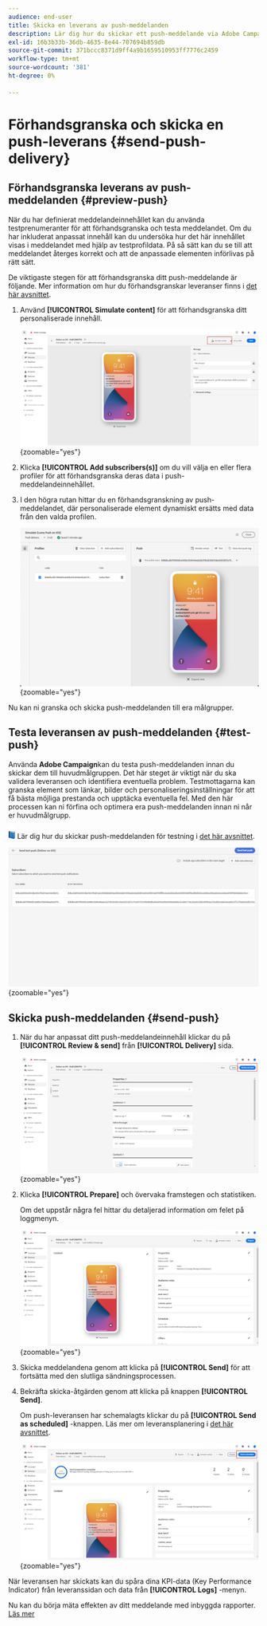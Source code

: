```yaml
---
audience: end-user
title: Skicka en leverans av push-meddelanden
description: Lär dig hur du skickar ett push-meddelande via Adobe Campaign Web
exl-id: 16b3b33b-36db-4635-8e44-707694b859db
source-git-commit: 371bccc8371d9ff4a9b1659510953ff7776c2459
workflow-type: tm+mt
source-wordcount: '381'
ht-degree: 0%

---
```


# Förhandsgranska och skicka en push-leverans {#send-push-delivery}

## Förhandsgranska leverans av push-meddelanden {#preview-push}

När du har definierat meddelandeinnehållet kan du använda testprenumeranter för att förhandsgranska och testa meddelandet. Om du har inkluderat anpassat innehåll kan du undersöka hur det här innehållet visas i meddelandet med hjälp av testprofildata. På så sätt kan du se till att meddelandet återges korrekt och att de anpassade elementen införlivas på rätt sätt.

De viktigaste stegen för att förhandsgranska ditt push-meddelande är följande. Mer information om hur du förhandsgranskar leveranser finns i [det här avsnittet](../preview-test/preview-content.md).

1. Använd **[!UICONTROL Simulate content]** för att förhandsgranska ditt personaliserade innehåll.

   ![](assets/push_send_1.png){zoomable=&quot;yes&quot;}

1. Klicka **[!UICONTROL Add subscribers(s)]** om du vill välja en eller flera profiler för att förhandsgranska deras data i push-meddelandeinnehållet.


   <!--Once your test subscribers are selected, click **[!UICONTROL Select]**.
    ![](assets/push_send_5.png){zoomable="yes"}-->

1. I den högra rutan hittar du en förhandsgranskning av push-meddelandet, där personaliserade element dynamiskt ersätts med data från den valda profilen.

   ![](assets/push_send_7.png){zoomable=&quot;yes&quot;}

Nu kan ni granska och skicka push-meddelanden till era målgrupper.

## Testa leveransen av push-meddelanden {#test-push}

Använda **Adobe Campaign**kan du testa push-meddelanden innan du skickar dem till huvudmålgruppen. Det här steget är viktigt när du ska validera leveransen och identifiera eventuella problem.
Testmottagarna kan granska element som länkar, bilder och personaliseringsinställningar för att få bästa möjliga prestanda och upptäcka eventuella fel. Med den här processen kan ni förfina och optimera era push-meddelanden innan ni når er huvudmålgrupp.

![](../assets/do-not-localize/book.png) Lär dig hur du skickar push-meddelanden för testning i [det här avsnittet](../preview-test/test-deliveries.md#subscribers).

![](assets/push_send_6.png){zoomable=&quot;yes&quot;}

## Skicka push-meddelanden {#send-push}

1. När du har anpassat ditt push-meddelandeinnehåll klickar du på **[!UICONTROL Review & send]** från **[!UICONTROL Delivery]** sida.

   ![](assets/push_send_2.png){zoomable=&quot;yes&quot;}

1. Klicka **[!UICONTROL Prepare]** och övervaka framstegen och statistiken.

   Om det uppstår några fel hittar du detaljerad information om felet på loggmenyn.

   ![](assets/push_send_3.png){zoomable=&quot;yes&quot;}

1. Skicka meddelandena genom att klicka på **[!UICONTROL Send]** för att fortsätta med den slutliga sändningsprocessen.

1. Bekräfta skicka-åtgärden genom att klicka på knappen **[!UICONTROL Send]**.

   Om push-leveransen har schemalagts klickar du på **[!UICONTROL Send as scheduled]** -knappen. Läs mer om leveransplanering i [det här avsnittet](../msg/gs-messages.md#schedule-the-delivery-sending).

   ![](assets/push_send_4.png){zoomable=&quot;yes&quot;}

När leveransen har skickats kan du spåra dina KPI-data (Key Performance Indicator) från leveranssidan och data från **[!UICONTROL Logs]** -menyn.

Nu kan du börja mäta effekten av ditt meddelande med inbyggda rapporter. [Läs mer](../reporting/push-report.md)
